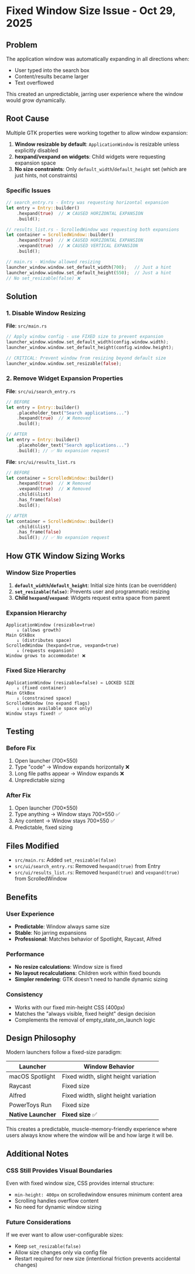 # Fixed Window Size Issue - Oct 29, 2025

## Problem

The application window was automatically expanding in all directions when:

- User typed into the search box
- Content/results became larger
- Text overflowed

This created an unpredictable, jarring user experience where the window would grow dynamically.

## Root Cause

Multiple GTK properties were working together to allow window expansion:

1. **Window resizable by default**: `ApplicationWindow` is resizable unless explicitly disabled
2. **hexpand/vexpand on widgets**: Child widgets were requesting expansion space
3. **No size constraints**: Only `default_width`/`default_height` set (which are just hints, not constraints)

### Specific Issues

```rust
// search_entry.rs - Entry was requesting horizontal expansion
let entry = Entry::builder()
    .hexpand(true)  // ❌ CAUSED HORIZONTAL EXPANSION
    .build();

// results_list.rs - ScrolledWindow was requesting both expansions
let container = ScrolledWindow::builder()
    .hexpand(true)  // ❌ CAUSED HORIZONTAL EXPANSION
    .vexpand(true)  // ❌ CAUSED VERTICAL EXPANSION
    .build();

// main.rs - Window allowed resizing
launcher_window.window.set_default_width(700);   // Just a hint
launcher_window.window.set_default_height(550);  // Just a hint
// No set_resizable(false) ❌
```

## Solution

### 1. Disable Window Resizing

**File**: `src/main.rs`

```rust
// Apply window config - use FIXED size to prevent expansion
launcher_window.window.set_default_width(config.window.width);
launcher_window.window.set_default_height(config.window.height);

// CRITICAL: Prevent window from resizing beyond default size
launcher_window.window.set_resizable(false);
```

### 2. Remove Widget Expansion Properties

**File**: `src/ui/search_entry.rs`

```rust
// BEFORE
let entry = Entry::builder()
    .placeholder_text("Search applications...")
    .hexpand(true)  // ❌ Removed
    .build();

// AFTER
let entry = Entry::builder()
    .placeholder_text("Search applications...")
    .build(); // ✅ No expansion request
```

**File**: `src/ui/results_list.rs`

```rust
// BEFORE
let container = ScrolledWindow::builder()
    .hexpand(true)  // ❌ Removed
    .vexpand(true)  // ❌ Removed
    .child(&list)
    .has_frame(false)
    .build();

// AFTER
let container = ScrolledWindow::builder()
    .child(&list)
    .has_frame(false)
    .build(); // ✅ No expansion request
```

## How GTK Window Sizing Works

### Window Size Properties

1. **`default_width`/`default_height`**: Initial size hints (can be overridden)
2. **`set_resizable(false)`**: Prevents user and programmatic resizing
3. **Child `hexpand`/`vexpand`**: Widgets request extra space from parent

### Expansion Hierarchy

```
ApplicationWindow (resizable=true)
    ↓ (allows growth)
Main GtkBox
    ↓ (distributes space)
ScrolledWindow (hexpand=true, vexpand=true)
    ↓ (requests expansion)
Window grows to accommodate! ❌
```

### Fixed Size Hierarchy

```
ApplicationWindow (resizable=false) ← LOCKED SIZE
    ↓ (fixed container)
Main GtkBox
    ↓ (constrained space)
ScrolledWindow (no expand flags)
    ↓ (uses available space only)
Window stays fixed! ✅
```

## Testing

### Before Fix

1. Open launcher (700×550)
2. Type "code" → Window expands horizontally ❌
3. Long file paths appear → Window expands ❌
4. Unpredictable sizing

### After Fix

1. Open launcher (700×550)
2. Type anything → Window stays 700×550 ✅
3. Any content → Window stays 700×550 ✅
4. Predictable, fixed sizing

## Files Modified

- `src/main.rs`: Added `set_resizable(false)`
- `src/ui/search_entry.rs`: Removed `hexpand(true)` from Entry
- `src/ui/results_list.rs`: Removed `hexpand(true)` and `vexpand(true)` from ScrolledWindow

## Benefits

### User Experience

- **Predictable**: Window always same size
- **Stable**: No jarring expansions
- **Professional**: Matches behavior of Spotlight, Raycast, Alfred

### Performance

- **No resize calculations**: Window size is fixed
- **No layout recalculations**: Children work within fixed bounds
- **Simpler rendering**: GTK doesn't need to handle dynamic sizing

### Consistency

- Works with our fixed min-height CSS (400px)
- Matches the "always visible, fixed height" design decision
- Complements the removal of empty_state_on_launch logic

## Design Philosophy

Modern launchers follow a fixed-size paradigm:

| Launcher            | Window Behavior                      |
| ------------------- | ------------------------------------ |
| macOS Spotlight     | Fixed width, slight height variation |
| Raycast             | Fixed size                           |
| Alfred              | Fixed width, slight height variation |
| PowerToys Run       | Fixed size                           |
| **Native Launcher** | **Fixed size** ✅                    |

This creates a predictable, muscle-memory-friendly experience where users always know where the window will be and how large it will be.

## Additional Notes

### CSS Still Provides Visual Boundaries

Even with fixed window size, CSS provides internal structure:

- `min-height: 400px` on scrolledwindow ensures minimum content area
- Scrolling handles overflow content
- No need for dynamic window sizing

### Future Considerations

If we ever want to allow user-configurable sizes:

- Keep `set_resizable(false)`
- Allow size changes only via config file
- Restart required for new size (intentional friction prevents accidental changes)
